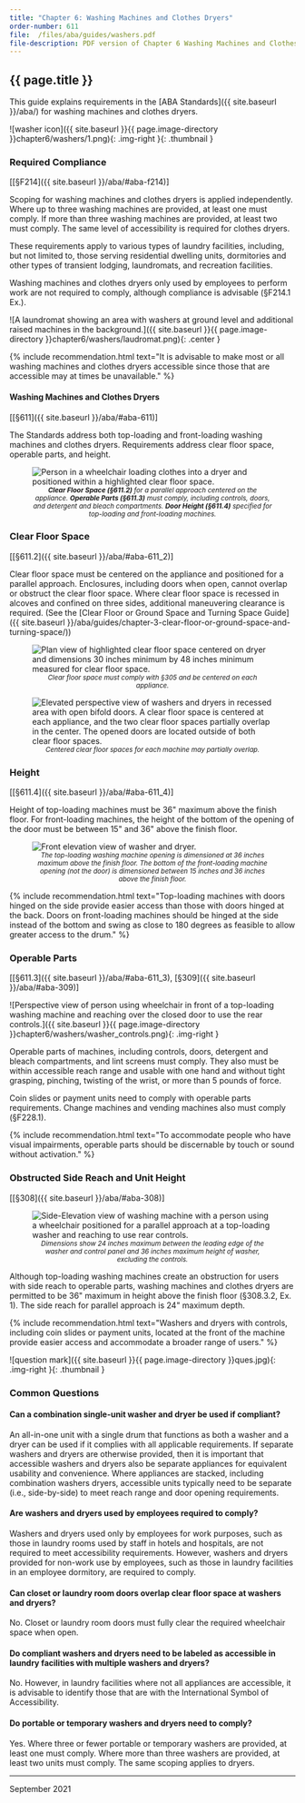 ```yaml
---
title: "Chapter 6: Washing Machines and Clothes Dryers"
order-number: 611
file:  /files/aba/guides/washers.pdf
file-description: PDF version of Chapter 6 Washing Machines and Clothes Dryers Guide
---
```

## {{ page.title }}

This guide explains requirements in the [ABA Standards]({{ site.baseurl }}/aba/) for washing machines and clothes dryers.

![washer icon]({{ site.baseurl }}{{ page.image-directory }}chapter6/washers/1.png){: .img-right }{: .thumbnail }

### Required Compliance

[[§F214]({{ site.baseurl }}/aba/#aba-f214)]

Scoping for washing machines and clothes dryers is applied independently.  Where up to three washing machines are provided, at least one must comply.  If more than three washing machines are provided, at least two must comply.  The same level of accessibility is required for clothes dryers.

These requirements apply to various types of laundry facilities, including, but not limited to, those serving residential dwelling units, dormitories and other types of transient lodging, laundromats, and recreation facilities.

Washing machines and clothes dryers only used by employees to perform work are not required to comply, although compliance is advisable (§F214.1 Ex.).

![A laundromat showing an area with washers at ground level and additional raised machines in the background.]({{ site.baseurl }}{{ page.image-directory }}chapter6/washers/laudromat.png){: .center }

{% include recommendation.html text="It is advisable to make most or all washing machines and clothes dryers accessible since those that are accessible may at times be unavailable." %}

#### Washing Machines and Clothes Dryers

[[§611]({{ site.baseurl }}/aba/#aba-611)]

The Standards address both top-loading and front-loading washing machines and clothes dryers.  Requirements address clear floor space, operable parts, and height.

<figure class="center">
  <img src="{{ site.baseurl }}{{ page.image-directory }}chapter6/washers/2.jpg" alt="Person in a wheelchair loading clothes into a dryer and positioned within a highlighted clear floor space." class="center">
  <figcaption style="text-align:center; font-size:smaller; font-style:oblique;">
    <strong>Clear Floor Space (§611.2)</strong> for a parallel approach centered on the appliance.  
    <strong>Operable Parts (§611.3)</strong> must comply, including controls, doors, and detergent and bleach compartments.  
    <strong>Door Height (§611.4)</strong> specified for top-loading and front-loading machines.  
  </figcaption>
</figure>

### Clear Floor Space

[[§611.2]({{ site.baseurl }}/aba/#aba-611_2)]

Clear floor space must be centered on the appliance and positioned for a parallel approach. Enclosures, including doors when open, cannot overlap or obstruct the clear floor space. Where clear floor space is recessed in alcoves and confined on three sides, additional maneuvering clearance is required. (See the [Clear Floor or Ground Space and Turning Space Guide]({{ site.baseurl }}/aba/guides/chapter-3-clear-floor-or-ground-space-and-turning-space/))

<figure class="center">
  <img src="{{ site.baseurl }}{{ page.image-directory }}chapter6/washers/3.png" alt="Plan view of highlighted clear floor space centered on dryer and dimensions 30 inches minimum by 48 inches minimum measured for clear floor space." class="center">
  <figcaption style="text-align:center; font-size:smaller; font-style:oblique;">
    Clear floor space must comply with §305 and be centered on each appliance.
  </figcaption>
</figure>

<figure class="center">
  <img src="{{ site.baseurl }}{{ page.image-directory }}chapter6/washers/overlapping_cfs.jpg" alt="Elevated perspective view of washers and dryers in recessed area with open bifold doors.  A clear floor space is centered at each appliance, and the two clear floor spaces partially overlap in the center.  The opened doors are located outside of both clear floor spaces." class="center">
  <figcaption style="text-align:center; font-size:smaller; font-style:oblique;">
    Centered clear floor spaces for each machine may partially overlap.
  </figcaption>
</figure>

### Height

[[§611.4]({{ site.baseurl }}/aba/#aba-611_4)]

Height of top-loading machines must be 36\" maximum above the finish floor. For front-loading machines, the height of the bottom of the opening of the door must be between 15\" and 36\" above the finish floor.

<figure class="center">
  <img src="{{ site.baseurl }}{{ page.image-directory }}chapter6/washers/4.jpg" alt="Front elevation view of washer and dryer." class="center">
  <figcaption style="text-align:center; font-size:smaller; font-style:oblique;">
    The top-loading washing machine opening is dimensioned at 36 inches maximum above the finish floor.  
    The bottom of the front-loading machine opening (not the door) is dimensioned between 15 inches and 36 inches above the finish floor.
  </figcaption>
</figure>

{% include recommendation.html text="Top-loading machines with doors hinged on the side provide easier access than those with doors hinged at the back. Doors on front-loading machines should be hinged at the side instead of the bottom and swing as close to 180 degrees as feasible to allow greater access to the drum." %}

### Operable Parts

[[§611.3]({{ site.baseurl }}/aba/#aba-611_3), [§309]({{ site.baseurl }}/aba/#aba-309)]

![Perspective view of person using wheelchair in front of a top-loading washing machine and reaching over the closed door to use the rear controls.]({{ site.baseurl }}{{ page.image-directory }}chapter6/washers/washer_controls.png){: .img-right }

Operable parts of machines, including controls, doors, detergent and bleach compartments, and lint screens must comply.  They also must be within accessible reach range and usable with one hand and without tight grasping, pinching, twisting of the wrist, or more than 5 pounds of force.

Coin slides or payment units need to comply with operable parts requirements.  Change machines and vending machines also must comply (§F228.1).

{% include recommendation.html text="To accommodate people who have visual impairments, operable parts should be discernable by touch or sound without activation." %}

### Obstructed Side Reach and Unit Height

[[§308]({{ site.baseurl }}/aba/#aba-308)]

<figure class="img-left">
  <img src="{{ site.baseurl }}{{ page.image-directory }}chapter6/washers/5.jpg" alt="Side-Elevation view of washing machine with a person using a wheelchair positioned for a parallel approach at a top-loading washer and reaching to use rear controls." class="center">
  <figcaption style="text-align:center; font-size:smaller; font-style:oblique;">
    Dimensions show 24 inches maximum between the leading edge of the washer and control panel and 36 inches maximum height of washer, excluding the controls.
  </figcaption>
</figure>

Although top-loading washing machines create an obstruction for users with side reach to operable parts, washing machines and clothes dryers are permitted to be 36\" maximum in height above the finish floor (§308.3.2, Ex. 1).  The side reach for parallel approach is 24\" maximum depth.

{% include recommendation.html text="Washers and dryers with controls, including coin slides or payment units, located at the front of the machine provide easier access and accommodate a broader range of users." %}

![question mark]({{ site.baseurl }}{{ page.image-directory }}ques.jpg){: .img-right }{: .thumbnail }

### Common Questions

#### Can a combination single-unit washer and dryer be used if compliant?

An all-in-one unit with a single drum that functions as both a washer and a dryer can be used if it complies with all applicable requirements. If separate washers and dryers are otherwise provided, then it is important that accessible washers and dryers also be separate appliances for equivalent usability and convenience. Where appliances are stacked, including combination washers dryers, accessible units typically need to be separate (i.e., side-by-side) to meet reach range and door opening requirements.

#### Are washers and dryers used by employees required to comply?

Washers and dryers used only by employees for work purposes, such as those in laundry rooms used by staff in hotels and hospitals, are not required to meet accessibility requirements.  However, washers and dryers provided for non-work use by employees, such as those in laundry facilities in an employee dormitory, are required to comply.

#### Can closet or laundry room doors overlap clear floor space at washers and dryers?

No.  Closet or laundry room doors must fully clear the required wheelchair space when open.

#### Do compliant washers and dryers need to be labeled as accessible in laundry facilities with multiple washers and dryers?

No.  However, in laundry facilities where not all appliances are accessible, it is advisable to identify those that are with the International Symbol of Accessibility.

#### Do portable or temporary washers and dryers need to comply?

Yes.  Where three or fewer portable or temporary washers are provided, at least one must comply.  Where more than three washers are provided, at least two units must comply.  The same scoping applies to dryers.

----

September 2021
